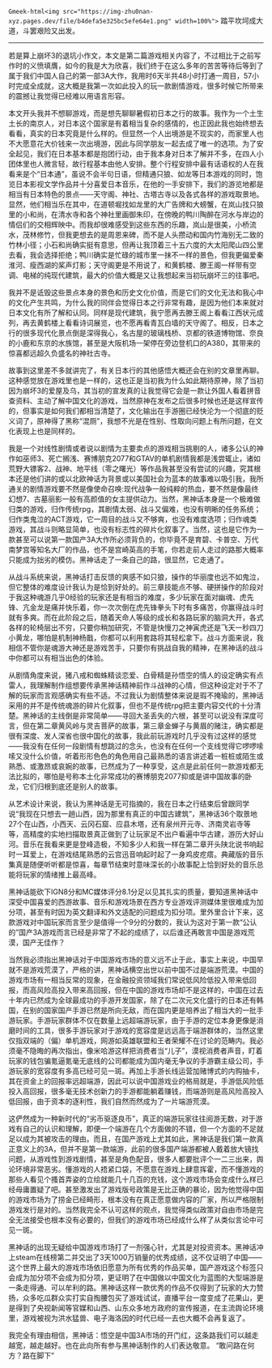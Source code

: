 `Gmeek-html<img src="https://img-zhu0nan-xyz.pages.dev/file/b4defa5e325bc5efe64e1.png" width=100%">`
踏平坎坷成大道，斗罢艰险又出发。

---
​​若是算上崩坏3的退坑小作文，本文是第二篇游戏相关内容了，不过相比于之前写作时的义愤填膺，如今的我是大为欣喜，我们终于在这么多年的苦苦等待后等到了属于我们中国人自己的第一部3A大作，我用时6天半共48小时打通一周目，57小时完成全成就，这大概是我第一次如此投入的玩一款剧情游戏，很多时候它所带来的震撼让我觉得已经难以用语言形容。

本文开头我并不想聊游戏，而是想先聊聊暑假初日本之行的故事。我作为一个土生土长的南京人，对日本这个国家是有着相当复杂的感情的，也正因此我也始终想去看看，真实的日本究竟是什么样的。但显然一个人出境游是不现实的，而家里人也不大愿意花大价钱来一次出境游，因此与同学朋友一起去成了唯一的选项。为了安全起见，我们在日本基本都是抱团行动，由于我本身对日本了解并不多，在四人小团体里也人微言轻，故行程基本由他人安排。整个行程安排中最有话语权的人在我看来是个“日本通”，虽说不会半句日语，但精通只狼、如龙等日本游戏的同时，饱览日本影视文学作品并十分喜爱日本音乐，在他的一手安排下，我们的游览地都是相当有日本特色的景点——天守阁、神社、古塔古寺以及各式各样的游戏取景地。显然，他们相当乐在其中，在道顿堀找如龙里的大广告牌和大螃蟹，在岚山找只狼里的小和尚，在清水寺和各个神社里画御朱印，在傍晚的鸭川陶醉在河水与岸边的情侣们的交相辉映中。而我却很难感受到这些东西的乐趣，岚山是很美，小桥流水，茂林修竹，但我更想去的是周恩来碑，而不是人头攒动和国内竹海别无二致的竹林小径；小石和尚确实挺有意思，但再让我顶着三十五六度的大太阳爬山四公里去看，我会选择拒绝；鸭川确实是忙碌的城市里一抹不一样的景色，但我更偏爱秦淮河、瘦西湖的桨声灯影；天守阁更是不用说了，和黄鹤楼、滕王阁一样带有空调、电梯的纯现代建筑，最大的价值大概是又让我想起来当初玩崩坏三的往事吧。

我并不是诋毁这些景点本身的景色和历史文化价值，而是它们的文化无法和我心中的文化产生共鸣，为什么我的同伴会觉得日本之行非常有趣，是因为他们本来就对日本文化有所了解和认同。同样是现代建筑，我宁愿再去滕王阁上看看江西状元成列，再去黄鹤楼上看看诗词展览，也不愿再看青瓦白墙的天守阁了。相反，日本之行的很多现代化景点倒是深得我心，名古屋的玻璃栈桥、京都的铁道博物馆、奈良的小鹿和东京的水族馆，甚至是大阪机场一架停在旁边登机口的A380，其带来的惊喜都远超久负盛名的神社古寺。

故事到这里差不多就讲完了，有关日本行的其他感悟大概还会在别的文章里再聊。这种感觉放在游戏里也是一样的，这也正是当初我为什么如此期待原神，除了当初因为崩坏3的爱屋及乌，其当初的宣发真的让我觉得它会是一款让外国人看着拼音查资料、主动了解中国文化的游戏，当然原神在发布之后很多时候也还是这样宣传的，但事实是如何我们都相当清楚了，文化输出在手游圈已经快沦为一个彻底的贬义词了，原神得了黑称“混厕”，我想不光是在性别、性取向问题上有所问题，在文化表现上也是同样的。

我是一个对线性剧情或者说以剧情为主要卖点的游戏相当挑剔的人，诸多公认的神作如巫师3、死亡搁浅、赛博朋克2077和GTAV的单机剧情我都是浅尝辄止，诸如荒野大镖客2、战神、地平线（零之曙光）等作品我甚至没有尝试的兴趣，究其根本还是他们讲的或以北欧神话为背景或以美国社会为蓝本的故事难以吸引我，我所通关的剧情游戏要不然是像使命召唤:现代战争一般纯粹的热血，要不然是像最终幻想7、古墓丽影一般有高颜值的女主提供动力。当然，黑神话本身是一个极难做归类的游戏，归作传统rpg，其剧情太弱、战斗又偏难，也没有明晰的任务系统；归作类鬼泣的ACT游戏，它一周目的战斗又不够爽，也没有难度选项；归作魂类游戏，其战斗则略显简单，也没有标志性的碎片化叙事了。当然，这也是它作为一款甚至可以说第一款国产3A大作所必须背负的，你毕竟不是育碧、卡普空、万代南梦宫等知名大厂的作品，也不是宫崎英高的手笔，你若走前人走过的路那大概率只能成为拙劣的模仿。黑神话走了一条自己的路，很显然，它走通了。

从战斗系统来说，黑神话打击反馈的爽感不如只狼，操作的华丽度也远不如鬼泣，但它整体的难度设计我认为是恰到好处的。前三章技能点不够、硬拼操作的阶段对于我这种魂游几乎0经验的玩家还是有相当的难度，多少玩家在面对幽魂、虎先锋、亢金龙是痛并快乐着，你一次次倒在虎先锋拳头下时有多痛苦，你赢得战斗时就有多爽。而在此阶段之后，随着天命人等级的成长和各路玩家的脑洞大开，各式各样的轮椅层出不穷，只要你稍加研究，不管是快慢刀之神寅虎还是飞天一秒四刀小黄龙，哪怕是机制神杨戬，你都可以利用套路将其轻松拿下。战斗方面来说，我相信不管你是魂游大神还是游戏苦手，只要你有挑战自我的精神，在黑神话的战斗中你都可以有相当出色的体验。

从剧情角度来说，猪八戒和蜘蛛精谈恋爱、白骨精是孙悟空的情人的设定确实有点雷人，我理解制作组想要传承黑神话精神前作斗战神的心情，但这种设定对于不了解的玩家而言观感确实有些不适。不过我认为剧情整体来说是瑕不掩瑜的，黑神话采用的并不是传统魂游的碎片化叙事，但也不是传统rpg把主要内容交代的十分清楚。黑神话的主线倒是非常简单——寻回大圣丢失的六根，甚至可以说没有深度可言，但在第二章黄风岭与灵吉菩萨的故事，第三章金蝉子与黄眉的赌注，确实都是很有深度、发人深省也很中国化的故事，我此前玩游戏时几乎没有过这样的感觉——我没有在任何一段剧情有想跳过的念头，也没有在任何一个支线觉得它啰啰嗦嗦又没什么价值，听着形形色色的角色用自己最熟悉的语言讲述着一桩桩或陌生或熟悉、或激昂或哀婉的故事，已然成为了一种享受，这点是此前任何一款游戏都无法比拟的，哪怕是号称本土化非常成功的赛博朋克2077抑或是讲中国故事的卧龙，它们归根到底还是别人的故事。

从艺术设计来说，我认为黑神话是无可指摘的，我在日本之行结束后曾跟同学说“我现在只想去一趟山西，因为那里有真正的中国古建筑”，黑神话36个取景地27个在山西，小西天、云冈石窟、应县木塔，还有泉州开元寺、济南灵岩寺等等，高精度的实地扫描取景真正做到了让玩家足不出户看遍中华古建，游历大好山河。音乐在我看来更是登峰造极，不知多少人和我一样在第二章开头陕北说书响起时一耳爱上，在游戏结尾熟悉的云宫迅音响起时起了一身鸡皮疙瘩。典藏版的音乐集真是随便听听都是惊喜，每章节结束时意味深长的小故事配上恰到好处的音乐总能将玩家的情绪推上最高峰。

黑神话能砍下IGN8分和MC媒体评分8.1分足以见其扎实的质量，要知道黑神话中深受中国喜爱的西游故事、音乐和游戏场景在西方专业游戏评测媒体里很难成为加分项，甚至有时因为英文翻译和外文适配的问题成为扣分项。里外里合计下来，这款游戏对中国玩家而言至少是值得一个9分的分数的，我认为这对于第一款“公认的”国产3A游戏而言已经是非常了不起的成绩了，以后谁还再敢言中国是游戏荒漠，国产无佳作？

当然我必须指出黑神话对于中国游戏市场的意义远不止于此，事实上来说，中国早就不是游戏荒漠了，严格的讲，黑神话横空出世以前中国不过是端游荒漠。中国的游戏市场有一相当反常的现象，在金融投资领域我们常说低风险低投入带来低回报，而高风险高投入带来高回报，但在中国的游戏市场却不是这样的，中国在过去十年内已然成为全球最成功的手游开发国家，除了在二次元文化盛行的日本还有韩国，在别的国家国产手游已然是所向无敌，而在国内更是培养出了相当大的一批手游玩家。手游玩家群体不仅在数量上远超端游玩家，由于手游的定位本身更像是消磨时间的工具，很多手游玩家对于游戏的宽容度是远远高于端游群体的，当然这里仅指双端的（偏）单机游戏，网游如英雄联盟和王者荣耀不在讨论的范畴内。我必须毫不隐晦的再次指出，像米哈游这样把消费者当“儿子”，漠视消费者声音，盯着玩家的钱包骗氪逼氪毫无底线的公司都能成为国内毫无争议的手游霸主级公司，手游玩家的宽容度有多高已经可见一斑。再加上手游长线运营加赌博式的内购抽卡，其在资金上的回报率远超端游，因此可以说中国游戏业的格局就是，手游低风险低投入高回报，很多毫无技术创新力的手游都能躺着赚钱，而端游则是高风险高投入低回报，由于资本的逐利性，我们自然而然成为了一片端游荒漠。

这俨然成为一种新时代的“劣币驱逐良币”，真正的端游玩家往往阅游无数，对于游戏有自己的认识和理解，即便一个端游在几个方面做的不错，但一个方面的不足就足以成为其被攻击的理由。而且，在国产游戏上尤其如此，黑神话是我们第一款真正意义上的3A，但并不是第一款端游，此前的很多国产端游都被人戴着放大镜找问题，从游戏性到游戏剧情，甚至是角色配音，很多人都要批评个一二三出来，舆论环境非常恶劣。懂游戏的人捂紧口袋，不愿意在游戏上肆意挥霍，而不懂游戏的那些人看见个搔首弄姿的立绘就能几十几百的充钱，这个游戏市场会变成什么样已经毋庸置疑了吧。甚至激发出了游戏版号政策是无比正确的暴论，因为他觉得中国的游戏市场为了捞金已经畸形，根本没有在真正愿意做内容的厂家，所以严格限制游戏发行是对的。当然我完全不认可这样的观点，我觉得类似政策对自由市场是完全无法接受也根本没有必要的，但我们的游戏市场已经成什么样了从类似言论中可见一斑。

黑神话的出现无疑给中国游戏市场打了一剂强心针，尤其是对投资资本。黑神话冲上steam在线榜第二并交出了3天1000万销量的优秀成绩，这不仅证明了中国——这个世界上最大的游戏市场依旧愿意为所有优秀的作品买单，国产游戏这个标签只会成为加分项不会成为扣分项，更证明了在中国做以中国文化为蓝图的大型端游是一条走得通、可以牟利的路。黑神话这样一款优秀的作品不仅得到了玩家的大力赞扬，众多吃瓜群众实打实自掏腰包买了游戏试试，直播平台一度变成了花果山，更是得到了央视新闻等官媒和山西、山东众多地方政府的宣传报道，在主流舆论环境里，游戏被视为洪水猛兽、电子海洛因的时代已经一去也大概不会再复返了。

我完全有理由相信，黑神话：悟空是中国3A市场的开门红，这条路我们可以越走越宽，越走越好。也在此向所有参与黑神话制作的人们表达敬意。
“敢问路在何方？路在脚下”
<!-- ##{"timestamp":1724860800}## -->